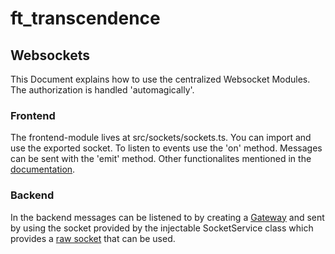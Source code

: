 # ft_transcendence
## Websockets
This Document explains how to use the centralized Websocket Modules. The authorization is handled 'automagically'.
### Frontend
The frontend-module lives at src/sockets/sockets.ts. You can import and use the exported socket. To listen to events use the 'on' method. Messages can be sent with the 'emit' method. Other functionalites mentioned in the [documentation](https://socket.io/docs/v4/client-api/).

### Backend
In the backend messages can be listened to by creating a [Gateway](https://docs.nestjs.com/websockets/gateways) and sent by using the socket provided by the injectable SocketService class which provides a [raw socket](https://socket.io/docs/v4/server-api/) that can be used. 

